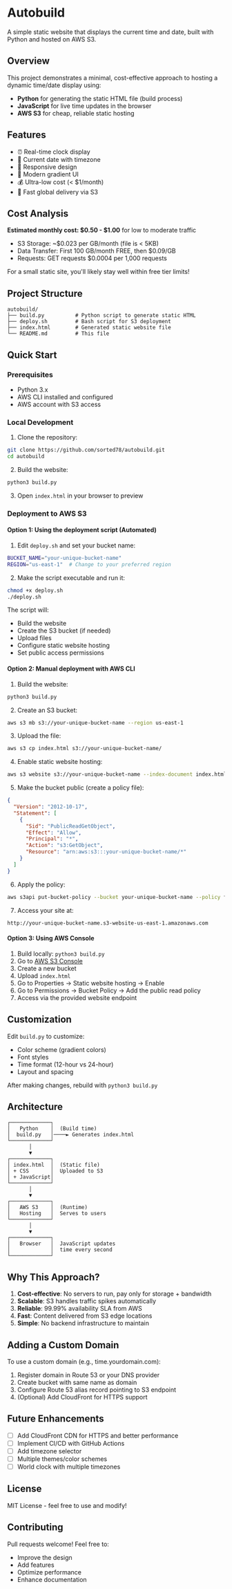 # Autobuild

A simple static website that displays the current time and date, built with Python and hosted on AWS S3.

## Overview

This project demonstrates a minimal, cost-effective approach to hosting a dynamic time/date display using:
- **Python** for generating the static HTML file (build process)
- **JavaScript** for live time updates in the browser
- **AWS S3** for cheap, reliable static hosting

## Features

- ⏰ Real-time clock display
- 📅 Current date with timezone
- 📱 Responsive design
- 🎨 Modern gradient UI
- 💰 Ultra-low cost (< $1/month)
- 🚀 Fast global delivery via S3

## Cost Analysis

**Estimated monthly cost: $0.50 - $1.00** for low to moderate traffic

- S3 Storage: ~$0.023 per GB/month (file is < 5KB)
- Data Transfer: First 100 GB/month FREE, then $0.09/GB
- Requests: GET requests $0.0004 per 1,000 requests

For a small static site, you'll likely stay well within free tier limits!

## Project Structure

```
autobuild/
├── build.py          # Python script to generate static HTML
├── deploy.sh         # Bash script for S3 deployment
├── index.html        # Generated static website file
└── README.md         # This file
```

## Quick Start

### Prerequisites

- Python 3.x
- AWS CLI installed and configured
- AWS account with S3 access

### Local Development

1. Clone the repository:
```bash
git clone https://github.com/sorted78/autobuild.git
cd autobuild
```

2. Build the website:
```bash
python3 build.py
```

3. Open `index.html` in your browser to preview

### Deployment to AWS S3

#### Option 1: Using the deployment script (Automated)

1. Edit `deploy.sh` and set your bucket name:
```bash
BUCKET_NAME="your-unique-bucket-name"
REGION="us-east-1"  # Change to your preferred region
```

2. Make the script executable and run it:
```bash
chmod +x deploy.sh
./deploy.sh
```

The script will:
- Build the website
- Create the S3 bucket (if needed)
- Upload files
- Configure static website hosting
- Set public access permissions

#### Option 2: Manual deployment with AWS CLI

1. Build the website:
```bash
python3 build.py
```

2. Create an S3 bucket:
```bash
aws s3 mb s3://your-unique-bucket-name --region us-east-1
```

3. Upload the file:
```bash
aws s3 cp index.html s3://your-unique-bucket-name/
```

4. Enable static website hosting:
```bash
aws s3 website s3://your-unique-bucket-name --index-document index.html
```

5. Make the bucket public (create a policy file):
```json
{
  "Version": "2012-10-17",
  "Statement": [
    {
      "Sid": "PublicReadGetObject",
      "Effect": "Allow",
      "Principal": "*",
      "Action": "s3:GetObject",
      "Resource": "arn:aws:s3:::your-unique-bucket-name/*"
    }
  ]
}
```

6. Apply the policy:
```bash
aws s3api put-bucket-policy --bucket your-unique-bucket-name --policy file://policy.json
```

7. Access your site at:
```
http://your-unique-bucket-name.s3-website-us-east-1.amazonaws.com
```

#### Option 3: Using AWS Console

1. Build locally: `python3 build.py`
2. Go to [AWS S3 Console](https://s3.console.aws.amazon.com/)
3. Create a new bucket
4. Upload `index.html`
5. Go to Properties → Static website hosting → Enable
6. Go to Permissions → Bucket Policy → Add the public read policy
7. Access via the provided website endpoint

## Customization

Edit `build.py` to customize:
- Color scheme (gradient colors)
- Font styles
- Time format (12-hour vs 24-hour)
- Layout and spacing

After making changes, rebuild with `python3 build.py`

## Architecture

```
┌─────────────┐
│   Python    │  (Build time)
│  build.py   │────► Generates index.html
└─────────────┘
       │
       ▼
┌─────────────┐
│ index.html  │  (Static file)
│ + CSS       │  Uploaded to S3
│ + JavaScript│
└─────────────┘
       │
       ▼
┌─────────────┐
│   AWS S3    │  (Runtime)
│   Hosting   │  Serves to users
└─────────────┘
       │
       ▼
┌─────────────┐
│   Browser   │  JavaScript updates
│             │  time every second
└─────────────┘
```

## Why This Approach?

1. **Cost-effective**: No servers to run, pay only for storage + bandwidth
2. **Scalable**: S3 handles traffic spikes automatically
3. **Reliable**: 99.99% availability SLA from AWS
4. **Fast**: Content delivered from S3 edge locations
5. **Simple**: No backend infrastructure to maintain

## Adding a Custom Domain

To use a custom domain (e.g., time.yourdomain.com):

1. Register domain in Route 53 or your DNS provider
2. Create bucket with same name as domain
3. Configure Route 53 alias record pointing to S3 endpoint
4. (Optional) Add CloudFront for HTTPS support

## Future Enhancements

- [ ] Add CloudFront CDN for HTTPS and better performance
- [ ] Implement CI/CD with GitHub Actions
- [ ] Add timezone selector
- [ ] Multiple themes/color schemes
- [ ] World clock with multiple timezones

## License

MIT License - feel free to use and modify!

## Contributing

Pull requests welcome! Feel free to:
- Improve the design
- Add features
- Optimize performance
- Enhance documentation
